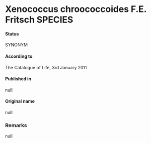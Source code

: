 Xenococcus chroococcoides F.E. Fritsch SPECIES
=======

#### Status
SYNONYM

#### According to
The Catalogue of Life, 3rd January 2011

#### Published in
null

#### Original name
null

### Remarks
null